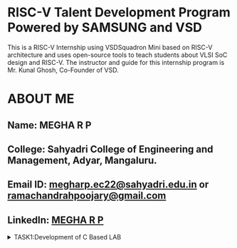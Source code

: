 # RISC-V Talent Development Program Powered by SAMSUNG and VSD
This is a RISC-V Internship using VSDSquadron Mini based  on RISC-V architecture and uses open-source tools to teach students about VLSI SoC design and RISC-V. The instructor and guide for this internship program is Mr. Kunal Ghosh, Co-Founder of VSD.

# ABOUT ME
Name: MEGHA R P
-
College: Sahyadri College of Engineering and Management, Adyar, Mangaluru.
-
Email ID: megharp.ec22@sahyadri.edu.in or ramachandrahpoojary@gmail.com
-
LinkedIn: [MEGHA R P](https://www.linkedin.com/in/megha-r-p-7a714426a)
-
<details>
<summary>TASK1:Development of C Based LAB</summary>


## leafpad installation
<img
src="https://github.com/Megha-Sahyadri-ECE/Samsung-riscv/blob/main/Task1/leafpad%20installation.JPG"/>


## c based lab output
<img 
src="https://github.com/Megha-Sahyadri-ECE/Samsung-riscv/blob/main/Task1/program%20sum%20compiler.JPG"/>

## c based lab program
  <img
src="https://github.com/Megha-Sahyadri-ECE/Samsung-riscv/blob/main/Task1/program%20sum.JPG"/>

## riscv based lab output(01)
<img
src="https://github.com/Megha-Sahyadri-ECE/Samsung-riscv/blob/main/Task1/sum1ton..o%20file.JPG"/>

## riscv based lab output(0fast)
<img
src="https://github.com/Megha-Sahyadri-ECE/Samsung-riscv/blob/main/Task1/calculation_main.JPG"/>

## riscv based lab output
<img
src="## riscv based lab output
<img
src="https://github.com/Sudheeksha-Sahyadri-ECE/samsung-riscv/blob/main/task1/riscv%20based%20lab%20output.png?raw=true" alt="Task Icon"/>





# TASK 5
# PROJECT: Ultrasonic Obstacle Detection with Buzzer Alarm

# OVERVIEW

This project is an Ultrasonic-Based Object Detection and Alert System using the CH32V003 microcontroller and the HC-SR04 ultrasonic sensor. It measures the distance of nearby objects using ultrasonic waves and triggers an alert mechanism based on the detected distance. If an object is within a certain range, the system activates a buzzer to provide an audible warning. The HC-SR04 sensor is powered by 5V, while its Echo signal is safely converted to 3.3V using a voltage divider to ensure compatibility with the CH32V003 MCU. This system is useful for proximity sensing, obstacle detection, and safety applications.

# COMPONENTS REQUIRED

Microcontroller: VSDsquadron Mini (CH32V003F4U6)

Ultrasonic Sensor: HC-SR04

Buzzer

Breadboard

Jumper wires


# HARDWARE CONNECTIONS

HC-SR04 VCC to 5V: The HC-SR04 ultrasonic sensor needs 5V power to work, so connect the VCC pin of the sensor to a 5V supply.
HC-SR04 GND to GND: Connect the GND pin of the sensor to the ground of the system.
HC-SR04 Trig to PC0: The Trig pin of the sensor is connected to PC0 on the microcontroller to send the trigger signal. The 3.3V logic from the microcontroller is safe for this pin.
HC-SR04 Echo to PC1 (via voltage divider): The Echo pin from the sensor outputs 5V, but the microcontroller uses 3.3V logic. Use a voltage divider (1kΩ and 2kΩ resistors) to reduce the 5V signal to 3.3V, then connect it to PC1.
Buzzer + to PC3: The positive pin of the buzzer is connected to PC3 on the microcontroller to control when it turns on.
Buzzer - to GND: The negative pin of the buzzer is connected to ground.
# CODE
#include <ch32v00x.h>  // CH32V003 MCU headers
#include <system_ch32v00x.h>

#define TRIG_PIN   GPIO_Pin_0  // PC0 - Ultrasonic Trigger
#define ECHO_PIN   GPIO_Pin_1  // PC1 - Ultrasonic Echo
#define LED_PIN    GPIO_Pin_2  // PC2 - LED
#define BUZZER_PIN GPIO_Pin_3  // PC3 - Buzzer

void delay_us(uint32_t us) {
    for (volatile uint32_t i = 0; i < us * 8; i++) {
        __NOP();
    }
}

void delay_ms(uint32_t ms) {
    for (uint32_t i = 0; i < ms; i++) {
        delay_us(1000);
    }
}

void Ultrasonic_Init() {
    RCC_APB2PeriphClockCmd(RCC_APB2Periph_GPIOC, ENABLE);  // Enable GPIOC clock
    RCC_APB1PeriphClockCmd(RCC_APB1Periph_TIM2, ENABLE);   // Enable TIM2 clock

    GPIO_InitTypeDef GPIO_InitStruct;

    // Initialize Trigger Pin (Output)
    GPIO_InitStruct.GPIO_Pin = TRIG_PIN;
    GPIO_InitStruct.GPIO_Mode = GPIO_Mode_Out_PP;
    GPIO_InitStruct.GPIO_Speed = GPIO_Speed_10MHz;
    GPIO_Init(GPIOC, &GPIO_InitStruct);

    // Initialize Echo Pin (Input)
    GPIO_InitStruct.GPIO_Pin = ECHO_PIN;
    GPIO_InitStruct.GPIO_Mode = GPIO_Mode_IN_FLOATING;
    GPIO_Init(GPIOC, &GPIO_InitStruct);

    // Initialize LED and Buzzer (Outputs)
    GPIO_InitStruct.GPIO_Pin = LED_PIN | BUZZER_PIN;
    GPIO_InitStruct.GPIO_Mode = GPIO_Mode_Out_PP;
    GPIO_Init(GPIOC, &GPIO_InitStruct);

    // Configure Timer 2 (TIM2)
    TIM2->PSC = 48 - 1;   // Set prescaler (1us per count at 48MHz)
    TIM2->ATRLR = 0xFFFF; // Set auto-reload (max value)
    TIM2->CTLR1 |= TIM_CEN;  // Enable TIM2 (Bit 0: CEN)
}

uint32_t getDistance() {
    // Send Trigger Pulse
    GPIO_ResetBits(GPIOC, TRIG_PIN);
    delay_us(2);
    GPIO_SetBits(GPIOC, TRIG_PIN);
    delay_us(10);
    GPIO_ResetBits(GPIOC, TRIG_PIN);

    // Wait for Echo High
    while (GPIO_ReadInputDataBit(GPIOC, ECHO_PIN) == RESET);
    TIM2->CNT = 0;  // Reset timer
    while (GPIO_ReadInputDataBit(GPIOC, ECHO_PIN) == SET);
    uint32_t time_elapsed = TIM2->CNT;  // Read elapsed time

    // Convert Time to Distance (Speed of Sound: 343 m/s or 0.0343 cm/us)
    return (time_elapsed * 0.0343) / 2; // Distance in cm
}

void Object_Detection() {
    while (1) {
        uint32_t distance = getDistance();

        if (distance < 20) {  // If object is detected within 20 cm
            GPIO_SetBits(GPIOC, LED_PIN);  // Turn on LED
            if (distance < 10) {
                GPIO_SetBits(GPIOC, BUZZER_PIN);  // Turn on Buzzer if very close
            } else {
                GPIO_ResetBits(GPIOC, BUZZER_PIN);
            }
        } else {
            GPIO_ResetBits(GPIOC, LED_PIN | BUZZER_PIN);  // Turn off both
        }

        delay_ms(500);  // Delay for stability
    }
}

int main(void) {
    SystemInit();       // Initialize system clock
    Ultrasonic_Init();  // Initialize ultrasonic sensor, LED, and buzzer
    Object_Detection(); // Start object detection loop

    while (1);
}


